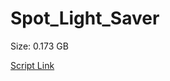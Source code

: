 # Spot_Light_Saver

Size: 0.173 GB

[Script Link](https://github.com/liuyal/Archive/blob/master/Python/Utilities/Miscellaneous/spotlight_saver.py)